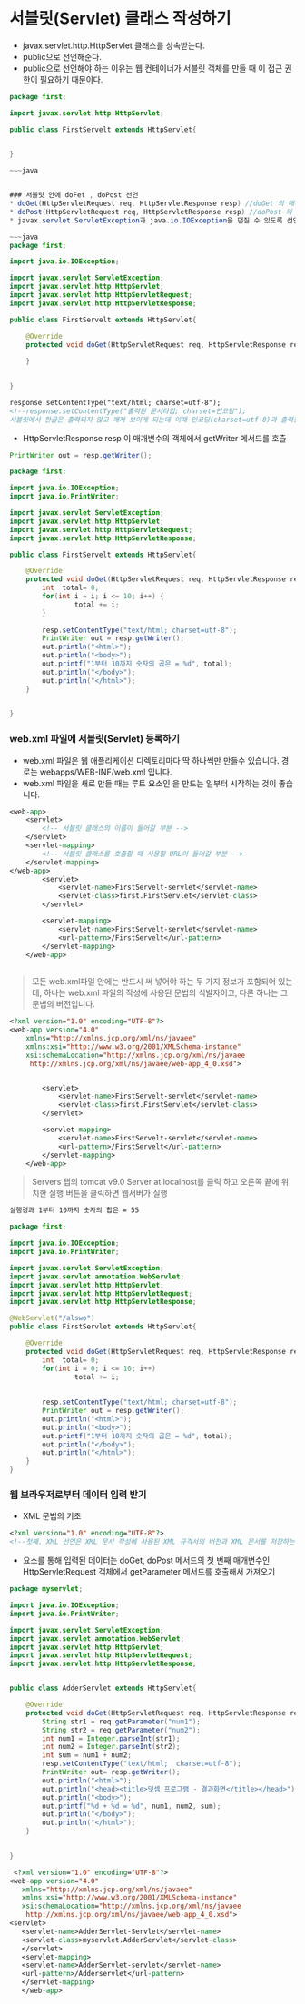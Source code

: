 # 서블릿(Servlet) 클래스 작성하기

* javax.servlet.http.HttpServlet 클래스를 상속받는다.
* public으로 선언해준다.
* public으로 선언해야 하는 이유는 웹 컨테이너가 서블릿 객체를 만들 때 이 접근 권한이 필요하기 때문이다.

~~~java
package first;

import javax.servlet.http.HttpServlet;

public class FirstServelt extends HttpServlet{

	
}

~~~java


### 서블릿 안에 doFet , doPost 선언
* doGet(HttpServletRequest req, HttpServletResponse resp) //doGet 의 매개변수
* doPost(HttpServletRequest req, HttpServletResponse resp) //doPost 의 매개변수
* javax.servlet.ServletException과 java.io.IOException을 던질 수 있도록 선언

~~~java
package first;

import java.io.IOException;

import javax.servlet.ServletException;
import javax.servlet.http.HttpServlet;
import javax.servlet.http.HttpServletRequest;
import javax.servlet.http.HttpServletResponse;

public class FirstServelt extends HttpServlet{

	@Override
	protected void doGet(HttpServletRequest req, HttpServletResponse resp) throws ServletException, IOException {
		
	}

	
}

~~~

~~~jsp
response.setContentType("text/html; charset=utf-8");
<!--response.setContentType("출력된 문서타입; charset=인코딩");
서블릿에서 한글은 출력되지 않고 깨져 보이게 되는데 이때 인코딩(charset=utf-8)과 출력될 문서 타입(text/html)을 추가하면 한글이 제대로 출력이 됩니다.-->
~~~

* HttpServletResponse resp 이 매개변수의 객체에서 getWriter 메서드를 호출

~~~java
PrintWriter out = resp.getWriter();
~~~

~~~java
package first;

import java.io.IOException;
import java.io.PrintWriter;

import javax.servlet.ServletException;
import javax.servlet.http.HttpServlet;
import javax.servlet.http.HttpServletRequest;
import javax.servlet.http.HttpServletResponse;

public class FirstServelt extends HttpServlet{

	@Override
	protected void doGet(HttpServletRequest req, HttpServletResponse resp) throws ServletException, IOException {
		int  total= 0;
		for(int i = i; i <= 10; i++) {
				total += i;
		}
		
		resp.setContentType("text/html; charset=utf-8");
		PrintWriter out = resp.getWriter();
		out.println("<html>");
		out.println("<body>");
		out.printf("1부터 10까지 숫자의 곱은 = %d", total);
		out.println("</body>");
		out.println("</html>");
	}

	
}
~~~

### web.xml 파일에 서블릿(Servlet) 등록하기
* web.xml 파일은 웹 애플리케이션 디렉토리마다 딱 하나씩만 만들수 있습니다. 경로는 webapps/WEB-INF/web.xml 입니다.
* web.xml 파일을 새로 만들 때는 루트 요소인 을 만드는 일부터 시작하는 것이 좋습니다.

~~~jsp
<web-app>
	<servlet>
		<!-- 서블릿 클래스의 이름이 들어갈 부분 -->
	</servlet>
	<servlet-mapping>
		<!-- 서블릿 클래스를 호출할 때 사용할 URL이 들어갈 부분 -->
	</servlet-mapping>
</web-app>  
		<servlet>
			<servlet-name>FirstServelt-servlet</servlet-name>
			<servlet-class>first.FirstServlet</servlet-class>
		</servlet>

		<servlet-mapping>
			<servlet-name>FirstServelt-servlet</servlet-name>
			<url-pattern>/FirstServelt</url-pattern>
		</servlet-mapping>
	</web-app>
  
  ~~~
> 모든 web.xml파일 안에는 반드시 써 넣어야 하는 두 가지 정보가 포함되어 있는데, 하나는 web.xml 파일의 작성에 사용된 문법의 식발자이고, 다른 하나는 그 문법의 버전입니다.

~~~jsp
<?xml version="1.0" encoding="UTF-8"?>
<web-app version="4.0"
	xmlns="http://xmlns.jcp.org/xml/ns/javaee"
	xmlns:xsi="http://www.w3.org/2001/XMLSchema-instance"
	xsi:schemaLocation="http://xmlns.jcp.org/xml/ns/javaee                      
	 http://xmlns.jcp.org/xml/ns/javaee/web-app_4_0.xsd">


		<servlet>
			<servlet-name>FirstServelt-servlet</servlet-name>
			<servlet-class>first.FirstServlet</servlet-class>
		</servlet>

		<servlet-mapping>
			<servlet-name>FirstServelt-servlet</servlet-name>
			<url-pattern>/FirstServelt</url-pattern>
		</servlet-mapping>
	</web-app>
  ~~~
  
> Servers 탭의 tomcat v9.0 Server at localhost를 클릭 하고 오른쪽 끝에 위치한 실행 버튼을 클릭하면 웹서버가 실행

~~~html
실행경과 1부터 10까지 숫자의 합은 = 55
~~~


~~~java
package first;

import java.io.IOException;
import java.io.PrintWriter;

import javax.servlet.ServletException;
import javax.servlet.annotation.WebServlet;
import javax.servlet.http.HttpServlet;
import javax.servlet.http.HttpServletRequest;
import javax.servlet.http.HttpServletResponse;

@WebServlet("/alswo")
public class FirstServlet extends HttpServlet{

	@Override
	protected void doGet(HttpServletRequest req, HttpServletResponse resp) throws ServletException, IOException {
		int  total= 0;
		for(int i = 0; i <= 10; i++) 
				total += i;
		
		
		resp.setContentType("text/html; charset=utf-8");
		PrintWriter out = resp.getWriter();
		out.println("<html>");
		out.println("<body>");
		out.printf("1부터 10까지 숫자의 곱은 = %d", total);
		out.println("</body>");
		out.println("</html>");
	}
}
~~~

### 웹 브라우저로부터 데이터 입력 받기
* XML 문법의 기초

~~~jsp
<?xml version="1.0" encoding="UTF-8"?>
<!--첫째. XML 선언은 XML 문서 작성에 사용된 XML 규격서의 버전과 XML 문서를 저장하는 데 사용된 문자 코드의 인코딩 방식을 표시하는 역할을 합니다.-->
~~~

* 요소를 통해 입력된 데이터는 doGet, doPost 메서드의 첫 번째 매개변수인 HttpServletRequest 객체에서 getParameter 메서드를 호출해서 가져오기

~~~java
package myservlet;

import java.io.IOException;
import java.io.PrintWriter;

import javax.servlet.ServletException;
import javax.servlet.annotation.WebServlet;
import javax.servlet.http.HttpServlet;
import javax.servlet.http.HttpServletRequest;
import javax.servlet.http.HttpServletResponse;


public class AdderServlet extends HttpServlet{

	@Override
	protected void doGet(HttpServletRequest req, HttpServletResponse resp) throws ServletException, IOException {
		String str1 = req.getParameter("num1");
		String str2 = req.getParameter("num2");
		int num1 = Integer.parseInt(str1);
		int num2 = Integer.parseInt(str2);
		int sum = num1 + num2;
		resp.setContentType("text/html;  charset=utf-8");
		PrintWriter out= resp.getWriter();
		out.println("<html>");
		out.println("<head><title>덧셈 프로그램 - 결과화면</title></head>");
		out.println("<body>");
		out.printf("%d + %d = %d", num1, num2, sum);
		out.println("</body>");
		out.println("</html>");
	}
	

}  
~~~

~~~jsp
 <?xml version="1.0" encoding="UTF-8"?>
<web-app version="4.0"
   xmlns="http://xmlns.jcp.org/xml/ns/javaee"
   xmlns:xsi="http://www.w3.org/2001/XMLSchema-instance"
   xsi:schemaLocation="http://xmlns.jcp.org/xml/ns/javaee                      
    http://xmlns.jcp.org/xml/ns/javaee/web-app_4_0.xsd">
<servlet>
   <servlet-name>AdderServlet-Servlet</servlet-name>
   <servlet-class>myservlet.AdderServlet</servlet-class>
   </servlet>
   <servlet-mapping>
   <servlet-name>AdderServlet-servlet</servlet-name>
   <url-pattern>/Adderservlet</url-pattern>
   </servlet-mapping>
   </web-app>
 ~~~
